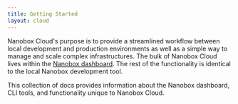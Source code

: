 ```yaml
---
title: Getting Started
layout: cloud
---
```


Nanobox Cloud's purpose is to provide a streamlined workflow between local development and production environments as well as a simple way to manage and scale complex infrastructures. The bulk of Nanobox Cloud lives within the [Nanobox dashboard](https://dashboard.nanobox.io). The rest of the functionality is identical to the local Nanobox development tool.

This collection of docs provides information about the Nanobox dashboard, CLI tools, and functionality unique to Nanobox Cloud.